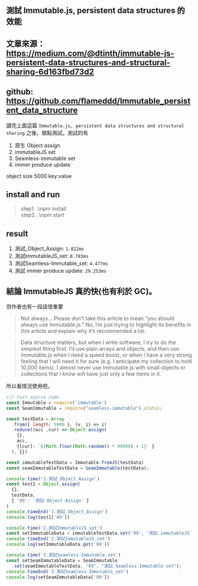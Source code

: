 ## 測試 Immutable.js, persistent data structures 的效能
## 文章來源： https://medium.com/@dtinth/immutable-js-persistent-data-structures-and-structural-sharing-6d163fbd73d2
## github: https://github.com/flameddd/Immutable_persistent_data_structure

讀完上面這篇 `Immutable.js, persistent data structures and structural sharing` 之後，做點測試。測試的有
 1. 原生 Object assign
 2. immutableJS set
 3. Seamless-immutable set
 4. immer produce update

object size 5000 key:value

## install and run
 > step1. .\npm install  
 > step2. .\npm start

## result
 1. 測試_Object_Assign: `1.822ms`
 2. 測試ImmutableJS_set: `0.783ms`
 3. 測試Seamless-Immutable_set: `4.477ms`
 4. 測試 immer produce update: `29.253ms`

## 結論 ImmutableJS 真的快(也有利於 GC)。
但作者也有一段話很重要
> Not always…
Please don’t take this article to mean “you should always use Immutable.js.” No, I’m just trying to highlight its benefits in this article and explain why it’s recommended a lot.

> Data structure matters, but when I write software, I try to do the simplest thing first. I’d use plain arrays and objects, and then use Immutable.js when I need a speed boost, or when I have a very strong feeling that I will need it for sure (e.g. I anticipate my collection to hold 10,000 items). I almost never use Immutable.js with small objects or collections that I know will have just only a few items in it.

所以看情況使用吧。

```js
/// test source code
const Immutable = require('immutable')
const SeamImmutable = require("seamless-immutable").static;

const testData = Array
  .from({ length: 5000 }, (v, i) => i)
  .reduce((acc ,cur) => Object.assign(
    {},
    acc,
    {[cur]: `${Math.floor(Math.random() * 99999) + 1}` }
  ), {})

const immutableTestData = Immutable.fromJS(testData)
const seamImmutableTestData = SeamImmutable(testData);

console.time('1.測試_Object_Assign')
const test1 = Object.assign(
  {},
  testData,
  { '99': '測試 Object Assign' }
)
console.timeEnd('1.測試_Object_Assign')
console.log(test1['99'])

console.time('2.測試ImmutableJS_set')
const setImmutableData = immutableTestData.set('99', '測試 immutableJS set')
console.timeEnd('2.測試ImmutableJS_set')
console.log(setImmutableData.get('99'))

console.time('3.測試Seamless-Immutable_set')
const setSeamImmutableData = SeamImmutable
  .set(seamImmutableTestData, "99", "測試 Seamless-Immutable set");
console.timeEnd('3.測試Seamless-Immutable_set')
console.log(setSeamImmutableData['99'])
```

